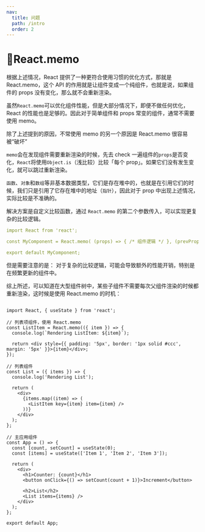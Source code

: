 ```yaml
---
nav:
  title: 问题
  path: /intro
  order: 2
---
```


# 🐼React.memo

根据上述情况，React 提供了一种更符合使用习惯的优化方式，那就是 React.memo，这个 API 的作用就是让组件变成一个纯组件，也就是说，如果组件的 props 没有变化，那么就不会重新渲染。

虽然`React.memo`可以优化组件性能，但是大部分情况下，即便不做任何优化，React 的性能也是足够的。因此对于简单组件和 props 常变的组件，通常不需要使用 memo。

除了上述提到的原因，不常使用 memo 的另一个原因是 React.memo 很容易被“破坏”

`memo`会在发现组件需要重新渲染的时候，先去 check 一遍组件的`props`是否变化，`React`将使用`Object.is`（浅比较）比较「每个 prop」。如果它们没有发生变化，就可以跳过重新渲染。

`函数`、`对象`和`数组`等非基本数据类型，它们是存在堆中的，也就是在引用它们的时候，我们只是引用了它存在堆中的地址（`指针`），因此对于 prop 中出现上述情况，实际比较是不准确的。

解决方案是自定义比较函数，通过 `React.memo` 的第二个参数传入，可以实现更复杂的比较逻辑。

```yml
import React from 'react';

const MyComponent = React.memo( (props) => { /* 组件逻辑 */ }, (prevProps, nextProps) => { // 自定义比较逻辑 return prevProps.someProp === nextProps.someProp; } );

export default MyComponent;
```

但是需要注意的是： 对于复杂的比较逻辑，可能会导致额外的性能开销，特别是在频繁更新的组件中。

综上所述，可以知道在大型组件树中，某些子组件不需要每次父组件渲染的时候都重新渲染，这时候是使用 React.memo 的时机：

```tsx

import React, { useState } from 'react';

// 列表项组件，使用 React.memo
const ListItem = React.memo(({ item }) => {
  console.log(`Rendering ListItem: ${item}`);

  return <div style={{ padding: '5px', border: '1px solid #ccc', margin: '5px' }}>{item}</div>;
});

// 列表组件
const List = ({ items }) => {
  console.log('Rendering List');

  return (
    <div>
      {items.map((item) => (
        <ListItem key={item} item={item} />
      ))}
    </div>
  );
};

// 主应用组件
const App = () => {
  const [count, setCount] = useState(0);
  const [items] = useState(['Item 1', 'Item 2', 'Item 3']);

  return (
    <div>
      <h1>Counter: {count}</h1>
      <button onClick={() => setCount(count + 1)}>Increment</button>

      <h2>List</h2>
      <List items={items} />
    </div>
  );
};

export default App;

```
